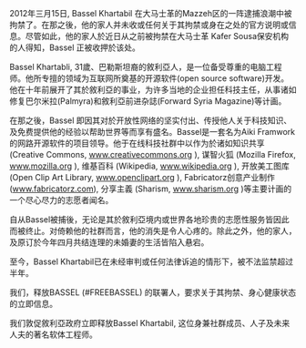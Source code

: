 2012年三月15日, Bassel Khartabil 在大马士革的Mazzeh区的一阵逮捕浪潮中被拘禁了。在那之後，他的家人并未收或任何关于其拘禁或身在之处的官方说明或信息。尽管如此，他的家人於近日从之前被拘禁在大马士革 Kafer Sousa保安机构的人得知，Bassel 正被收押於该处。

Bassel Khartabli, 31歲、巴勒斯坦裔的敘利亞人，是一位备受尊重的电脑工程师。他所专擅的领域为互联网所奠基的开源软件(open source software)开发。他在十年前展开了其於敘利亞的事业，为许多当地的企业担任科技主任，从事诸如修复巴尔米拉(Palmyra)和敘利亞前进杂誌(Forward Syria Magazine)等计画。

在那之後，Bassel 即因其对於开放性网络的坚实付出、传授他人关于科技知识、及免费提供他的经验以帮助世界等而享有盛名。Bassel是一套名为Aiki Framwork的网路开源软件的项目领导。他于在线科技社群中以作为於诸如知识共享 (Creative Commons, www.creativecommons.org ), 谋智火狐 (Mozilla Firefox, www.mozilla.org ), 维基百科 (Wikipedia, www.wikipedia.org ), 开放美工图库 (Open Clip Art Library, www.openclipart.org ), Fabricatorz创意产业制作(www.fabricatorz.com), 分享主義 (Sharism, www.sharism.org )等主要计画的一个尽心尽力的志愿者闻名。

自从Bassel被捕後，无论是其於敘利亞境内或世界各地珍贵的志愿性服务皆因此而被终止。对倚赖他的社群而言，他的消失是令人心疼的。除此之外，他的家人，及原订於今年四月共结连理的未婚妻的生活皆陷入悬宕。

至今，Bassel Khartabil已在未经审判或任何法律诉追的情形下，被不法监禁超过半年。

我们，释放BASSEL (#FREEBASSEL) 的联署人，要求关于其拘禁、身心健康状态的立即信息。

我们敦促敘利亞政府立即释放Bassel Khartabil, 这位身兼社群成员、人子及未来人夫的著名软体工程师。
